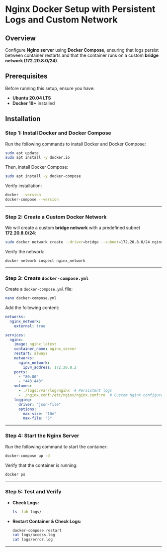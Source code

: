# Nginx Docker Setup with Persistent Logs and Custom Network

## Overview
Configure **Nginx server** using **Docker Compose**, ensuring that logs persist between container restarts and that the container runs on a custom **bridge network (172.20.8.0/24)**.

## Prerequisites
Before running this setup, ensure you have:
- **Ubuntu 20.04 LTS**
- **Docker 19+** installed

## Installation
### Step 1: Install Docker and Docker Compose
Run the following commands to install Docker and Docker Compose:

```bash
sudo apt update
sudo apt install -y docker.io
```

Then, install Docker Compose:

```bash
sudo apt install -y docker-compose
```

Verify installation:

```bash
docker --version
docker-compose --version
```

---

### Step 2: Create a Custom Docker Network
We will create a custom **bridge network** with a predefined subnet **172.20.8.0/24**:

```bash
sudo docker network create --driver=bridge --subnet=172.20.8.0/24 nginx_network
```

Verify the network:

```bash
docker network inspect nginx_network
```

---

### Step 3: Create `docker-compose.yml`
Create a `docker-compose.yml` file:

```bash
nano docker-compose.yml
```

Add the following content:

```yaml
networks:
  nginx_network:
    external: true

services:
  nginx:
    image: nginx:latest
    container_name: nginx_server
    restart: always
    networks:
      nginx_network:
        ipv4_address: 172.20.8.2
    ports:
      - "80:80"
      - "443:443"
    volumes:
      - ./logs:/var/log/nginx  # Persistent logs
      - ./nginx.conf:/etc/nginx/nginx.conf:ro  # Custom Nginx configuration (Optional)
    logging:
      driver: "json-file"
      options:
        max-size: "10m"
        max-file: "5"
```

---


### Step 4: Start the Nginx Server
Run the following command to start the container:

```bash
docker-compose up -d
```

Verify that the container is running:

```bash
docker ps
```

---

### Step 5: Test and Verify
- **Check Logs:**
  ```bash
  ls -lah logs/
  ```
- **Restart Container & Check Logs:**
  ```bash
  docker-compose restart
  cat logs/access.log
  cat logs/error.log
  ```

---


